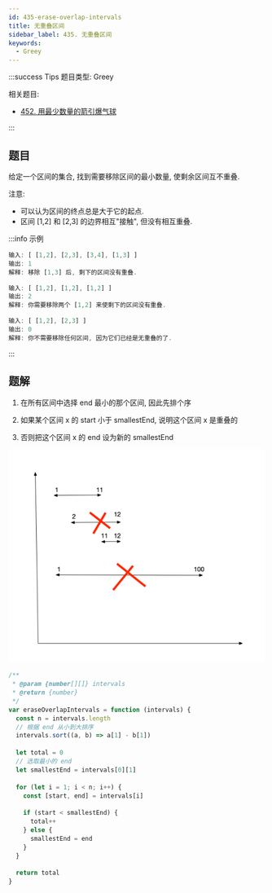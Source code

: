 ```yaml
---
id: 435-erase-overlap-intervals
title: 无重叠区间
sidebar_label: 435. 无重叠区间
keywords:
  - Greey
---
```


:::success Tips
题目类型: Greey

相关题目:

- [452. 用最少数量的箭引爆气球](/leetcode/medium/452-find-min-arrow-shots)

:::

## 题目

给定一个区间的集合, 找到需要移除区间的最小数量, 使剩余区间互不重叠.

注意:

- 可以认为区间的终点总是大于它的起点.
- 区间 [1,2] 和 [2,3] 的边界相互"接触", 但没有相互重叠.

:::info 示例

```ts
输入: [ [1,2], [2,3], [3,4], [1,3] ]
输出: 1
解释: 移除 [1,3] 后, 剩下的区间没有重叠.
```

```ts
输入: [ [1,2], [1,2], [1,2] ]
输出: 2
解释: 你需要移除两个 [1,2] 来使剩下的区间没有重叠.
```

```ts
输入: [ [1,2], [2,3] ]
输出: 0
解释: 你不需要移除任何区间, 因为它们已经是无重叠的了.
```

:::

## 题解

1. 在所有区间中选择 end 最小的那个区间, 因此先排个序

2. 如果某个区间 x 的 start 小于 smallestEnd, 说明这个区间 x 是重叠的

3. 否则把这个区间 x 的 end 设为新的 smallestEnd

![435-erase-overlap-intervals](../../static/img/435-erase-overlap-intervals.png)

```ts
/**
 * @param {number[][]} intervals
 * @return {number}
 */
var eraseOverlapIntervals = function (intervals) {
  const n = intervals.length
  // 根据 end 从小到大排序
  intervals.sort((a, b) => a[1] - b[1])

  let total = 0
  // 选取最小的 end
  let smallestEnd = intervals[0][1]

  for (let i = 1; i < n; i++) {
    const [start, end] = intervals[i]

    if (start < smallestEnd) {
      total++
    } else {
      smallestEnd = end
    }
  }

  return total
}
```

